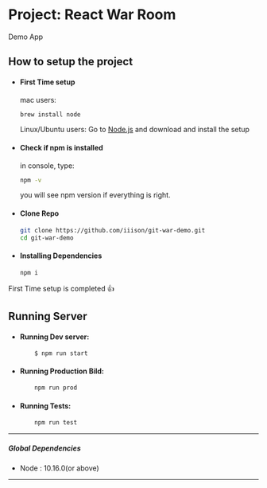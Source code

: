 # Project: React War Room
Demo App


## How to setup the project

- #### First Time setup
    mac users:
    ```sh
    brew install node
    ```
    Linux/Ubuntu users:
    Go to [Node.js](https://nodejs.org/en/download/) and download and install the setup
    
    
- #### Check if npm is installed
    in console, type:
    ```sh
    npm -v
    ```
    
    you will see npm version if everything is right.
    
- #### Clone Repo
    ```sh
    git clone https://github.com/iiison/git-war-demo.git
    cd git-war-demo
    ```

- #### Installing Dependencies
    ```sh
    npm i
    ```


First Time setup is completed 👍 

## Running Server

- #### Running Dev server:
    ```
        $ npm run start
    ```
- #### Running Production Bild:
    ```sh
        npm run prod
    ```
- #### Running Tests:
    ```sh
        npm run test
    ```


<hr/>

##### Global Dependencies
- Node : 10.16.0(or above)
<hr/>

